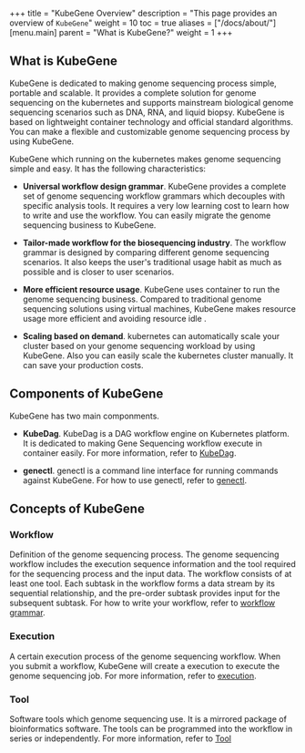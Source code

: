 +++
title = "KubeGene Overview"
description = "This page provides an overview of `KubeGene`"
weight = 10
toc = true
aliases = ["/docs/about/"]
[menu.main]
  parent = "What is KubeGene?"
  weight = 1
+++

## What is KubeGene

KubeGene is dedicated to making genome sequencing process simple, portable and scalable. It provides a complete solution for genome sequencing on the kubernetes and supports mainstream biological genome sequencing scenarios such as DNA, RNA, and liquid biopsy. KubeGene is based on lightweight container technology and official standard algorithms. You can make a flexible and customizable genome sequencing process by using KubeGene.

KubeGene which running on the kubernetes makes genome sequencing simple and easy. It has the following characteristics:

* **Universal workflow design grammar**. KubeGene provides a complete set of genome sequencing workflow grammars which decouples with specific analysis tools. It requires a very low learning cost to learn how to write and use the workflow. You can easily migrate the genome sequencing business to KubeGene.

* **Tailor-made workflow for the biosequencing industry**. The workflow grammar is designed by comparing different genome sequencing scenarios. It also keeps the user's traditional usage habit as much as possible and is closer to user scenarios.

* **More efficient resource usage**. KubeGene uses container to run the genome sequencing business. Compared to traditional genome sequencing solutions using virtual machines, KubeGene makes resource usage more efficient and avoiding resource idle .

* **Scaling based on demand**. kubernetes can automatically scale your cluster based on your genome sequencing workload by using KubeGene. Also you can easily scale the kubernetes cluster manually. It can save your production costs.

## Components of KubeGene

KubeGene has two main componments.

* **KubeDag**. KubeDag is a DAG workflow engine on Kubernetes platform. It is dedicated to making Gene Sequencing workflow execute in container easily. For more information, refer to [KubeDag](/docs/about/kubedag/).

* **genectl**. genectl is a command line interface for running commands against KubeGene. For how to use genectl, refer to [genectl](/docs/guides/genectl-command/).

## Concepts of KubeGene

### Workflow
Definition of the genome sequencing process. The genome sequencing workflow includes the execution sequence information and the tool required for the sequencing process and the input data. The workflow consists of at least one tool. Each subtask in the workflow forms a data stream by its sequential relationship, and the pre-order subtask provides input for the subsequent subtask. For how to write your workflow, refer to [workflow grammar](/docs/guides/workflow-grammar/).

### Execution
A certain execution process of the genome sequencing workflow. When you submit a workflow, KubeGene will create a execution to execute the genome sequencing job. For more information, refer to [execution](/docs/about/execution/).

### Tool
Software tools which genome sequencing use. It is a mirrored package of bioinformatics software. The tools can be programmed into the workflow in series or independently. For more information, refer to [Tool](/docs/guides/tool/)
